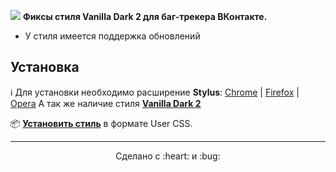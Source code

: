 ![](https://psv4.userapi.com/c848336/u257240207/docs/d4/45860a91eabd/Dark_VK.png?extra=8oKfgs4BcSpmQypl_7W4TYJr-0M8T8HrGFLOFbbBZTWXf1UerUVNVBVtgh5gBbQNWwxpJw4-U0uO4nIIB0ct9UyJUtgbEzz06xMvIK3yb4Ohp1HqJrZCpqIAZqN9GiDBE9mgYEH_zEjueuEpbhr_WLLn)
**Фиксы стиля Vanilla Dark 2 для баг-трекера ВКонтакте.**
- У стиля имеется поддержка обновлений

## Установка
:information_source: Для установки необходимо расширение **Stylus**: [Chrome](https://chrome.google.com/webstore/detail/clngdbkpkpeebahjckkjfobafhncgmne) | [Firefox](https://addons.mozilla.org/firefox/addon/styl-us/) | [Opera](https://addons.opera.com/extensions/details/stylus/)
А так же наличие стиля **[Vanilla Dark 2](https://userstyles.org/styles/126419/vanilla-dark-2-vk)**

:package: [**Установить стиль**](https://github.com/mrhaack/vd2-bt/raw/master/vd2-bt.user.css) в формате User CSS.

---
<p align="center"> Сделано с :heart: и :bug:</p>
